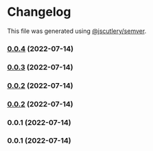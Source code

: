 # Changelog

This file was generated using [@jscutlery/semver](https://github.com/jscutlery/semver).

### [0.0.4](https://github.com/yurikrupnik/nx-go-playground/compare/go-mongodb-0.0.3...go-mongodb-0.0.4) (2022-07-14)

### [0.0.3](https://github.com/yurikrupnik/nx-go-playground/compare/go-mongodb-0.0.2...go-mongodb-0.0.3) (2022-07-14)

### [0.0.2](https://github.com/yurikrupnik/nx-go-playground/compare/go-mongodb-0.0.1...go-mongodb-0.0.2) (2022-07-14)

### [0.0.2](https://github.com/yurikrupnik/nx-go-playground/compare/go-mongodb-0.0.1...go-mongodb-0.0.2) (2022-07-14)

### 0.0.1 (2022-07-14)

### 0.0.1 (2022-07-14)
